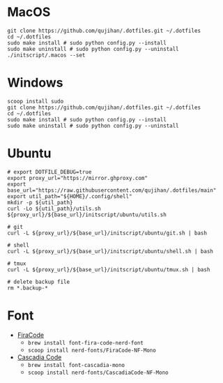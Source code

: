 # MacOS
```shell
git clone https://github.com/qujihan/.dotfiles.git ~/.dotfiles
cd ~/.dotfiles
sudo make install # sudo python config.py --install 
sudo make uninstall # sudo python config.py --uninstall
./initscript/.macos --set
```

# Windows
```shell
scoop install sudo
git clone https://github.com/qujihan/.dotfiles.git ~/.dotfiles
cd ~/.dotfiles
sudo make install # sudo python config.py --install 
sudo make uninstall # sudo python config.py --uninstall
```

# Ubuntu
```shell
# export DOTFILE_DEBUG=true
export proxy_url="https://mirror.ghproxy.com"
export base_url="https://raw.githubusercontent.com/qujihan/.dotfiles/main"
export util_path="${HOME}/.config/shell"
mkdir -p ${util_path}
curl -Lo ${util_path}/utils.sh ${proxy_url}/${base_url}/initscript/ubuntu/utils.sh 
```

```shell
# git
curl -L ${proxy_url}/${base_url}/initscript/ubuntu/git.sh | bash

# shell
curl -L ${proxy_url}/${base_url}/initscript/ubuntu/shell.sh | bash

# tmux
curl -L ${proxy_url}/${base_url}/initscript/ubuntu/tmux.sh | bash
```

``` shell
# delete backup file
rm *.backup-*
```
# Font
- [FiraCode](https://github.com/ryanoasis/nerd-fonts/releases/download/v3.0.0/FiraCode.zip)
    - `brew install font-fira-code-nerd-font`
    - `scoop install nerd-fonts/FiraCode-NF-Mono`
- [Cascadia Code](https://github.com/microsoft/cascadia-code)
    - `brew install font-cascadia-mono`
    - `scoop install nerd-fonts/CascadiaCode-NF-Mono`
